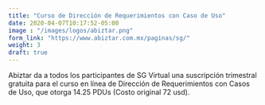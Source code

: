 ```yaml
---
title: "Curso de Dirección de Requerimientos con Caso de Uso"
date: 2020-04-07T10:17:52-05:00
image : "/images/logos/abiztar.png"
form_link: "https://www.abiztar.com.mx/paginas/sg/"
weight: 3
draft: true
---
```


Abiztar da a todos los participantes de SG Virtual una suscripción trimestral gratuita para el curso en línea de Dirección de Requerimientos con Casos de Uso, que otorga 14.25 PDUs (Costo original 72 usd). 